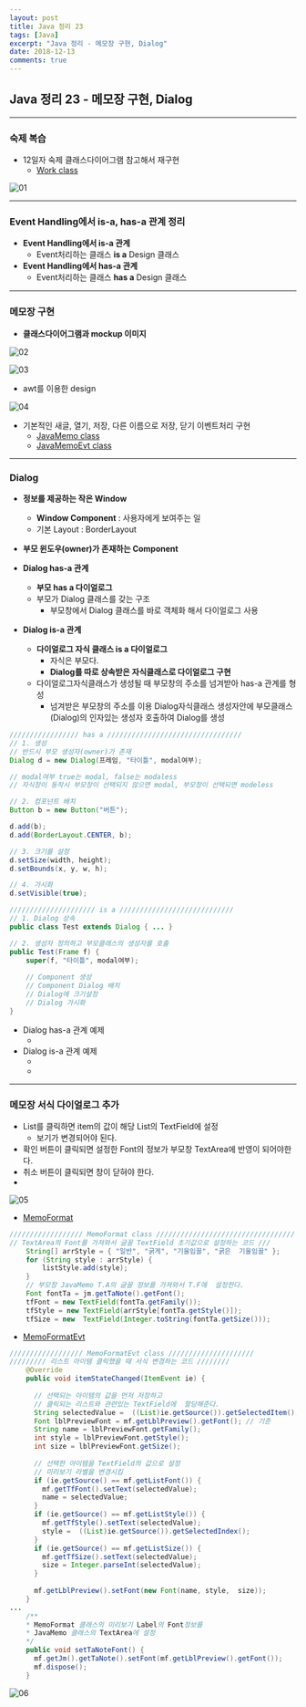 ```yaml
---
layout: post
title: Java 정리 23
tags: [Java]
excerpt: "Java 정리 - 메모장 구현, Dialog"
date: 2018-12-13
comments: true
---
```

 
## Java 정리 23 - 메모장 구현, Dialog

---

### 숙제 복습

* 12일자 숙제 클래스다이어그램 참고해서 재구현
  * [Work class]()

![01](https://github.com/younggeun0/younggeun0.github.io/blob/master/_posts/img/java/23/01.png?raw=true)

---

### Event Handling에서 is-a, has-a 관계 정리

* **Event Handling에서 is-a 관계**
  * Event처리하는 클래스 **is a** Design 클래스
* **Event Handling에서 has-a 관계**
  * Event처리하는 클래스 **has a** Design 클래스

---

### 메모장 구현

* **클래스다이어그램과 mockup 이미지**
 
![02](https://github.com/younggeun0/younggeun0.github.io/blob/master/_posts/img/java/23/02.png?raw=true)

![03](https://github.com/younggeun0/younggeun0.github.io/blob/master/_posts/img/java/23/03.png?raw=true)

* awt를 이용한 design

![04](https://github.com/younggeun0/younggeun0.github.io/blob/master/_posts/img/java/23/04.png?raw=true)

* 기본적인 새글, 열기, 저장, 다른 이름으로 저장, 닫기 이벤트처리 구현
  * [JavaMemo class]()
  * [JavaMemoEvt class]()

---

### Dialog

* **정보를 제공하는 작은 Window**
  * **Window Component** : 사용자에게 보여주는 일
  * 기본 Layout : BorderLayout
* **부모 윈도우(owner)가 존재하는 Component**

* **Dialog has-a 관계**
  * **부모 has a 다이얼로그**
  * 부모가 Dialog 클래스를 갖는 구조
    * 부모창에서 Dialog 클래스를 바로 객체화 해서 다이얼로그 사용
* **Dialog is-a 관계**
  * **다이얼로그 자식 클래스 is a 다이얼로그**
    * 자식은 부모다.
    * **Dialog를 따로 상속받은 자식클래스로 다이얼로그 구현**
  * 다이얼로그자식클래스가 생성될 때 부모창의 주소를 넘겨받아 has-a 관계를 형성
    * 넘겨받은 부모창의 주소를 이용 Dialog자식클래스 생성자안에 부모클래스(Dialog)의 인자있는 생성자 호출하여 Dialog를 생성


```java
///////////////// has a /////////////////////////////////
// 1. 생성
// 반드시 부모 생성자(owner)가 존재
Dialog d = new Dialog(프레임, "타이틀", modal여부); 

// modal여부 true는 modal, false는 modaless
// 자식창이 동작시 부모창이 선택되지 않으면 modal, 부모창이 선택되면 modeless

// 2. 컴포넌트 배치
Button b = new Button("버튼");

d.add(b);
d.add(BorderLayout.CENTER, b);

// 3. 크기를 설정
d.setSize(width, height); 
d.setBounds(x, y, w, h);

// 4. 가시화
d.setVisible(true);

///////////////////// is a ////////////////////////////
// 1. Dialog 상속
public class Test extends Dialog { ... }

// 2. 생성자 정의하고 부모클래스의 생성자를 호출
public Test(Frame f) {
    super(f, "타이틀", modal여부);
    
    // Component 생성
    // Component Dialog 배치
    // Dialog에 크기설정
    // Dialog 가시화
}
```

* Dialog has-a 관계 예제
  * []()
* Dialog is-a 관계 예제
  * []()
  * []()

---

### 메모장 서식 다이얼로그 추가

* List를 클릭하면 item의 값이 해당 List의 TextField에 설정
  * 보기가 변경되어야 된다.
* 확인 버튼이 클릭되면 설정한 Font의 정보가 부모창 TextArea에 반영이 되어야한다.
* 취소 버튼이 클릭되면 창이 닫혀야 한다.
* 

![05](https://github.com/younggeun0/younggeun0.github.io/blob/master/_posts/img/java/23/05.png?raw=true)

* [MemoFormat]()
```java
////////////////// MemoFormat class //////////////////////////////////
// TextArea의 Font를 가져와서 글꼴 TextField 초기값으로 설정하는 코드 ///
    String[] arrStyle = { "일반", "굵게", "기울임꼴", "굵은  기울임꼴" };
    for (String style : arrStyle) {
        listStyle.add(style);
    }
    // 부모창 JavaMemo T.A의 글꼴 정보를 가져와서 T.F에  설정한다.
    Font fontTa = jm.getTaNote().getFont();
    tfFont = new TextField(fontTa.getFamily());
    tfStyle = new TextField(arrStyle[fontTa.getStyle()]);
    tfSize = new  TextField(Integer.toString(fontTa.getSize()));
```

* [MemoFormatEvt]()
```java
////////////////// MemoFormatEvt class /////////////////////
///////// 리스트 아이템 클릭했을 때 서식 변경하는 코드 ////////
    @Override
    public void itemStateChanged(ItemEvent ie) {
          
      // 선택되는 아이템의 값을 먼저 저장하고
      // 클릭되는 리스트와 관련있는 TextField에  할당해준다.
      String selectedValue =  ((List)ie.getSource()).getSelectedItem();
      Font lblPreviewFont = mf.getLblPreview().getFont(); // 기준
      String name = lblPreviewFont.getFamily();
      int style = lblPreviewFont.getStyle();
      int size = lblPreviewFont.getSize();
      
      // 선택한 아이템을 TextField의 값으로 설정
      // 미리보기 라벨을 변경시킴
      if (ie.getSource() == mf.getListFont()) {
        mf.getTfFont().setText(selectedValue);
        name = selectedValue;
      }
      if (ie.getSource() == mf.getListStyle()) {
        mf.getTfStyle().setText(selectedValue);
        style =  ((List)ie.getSource()).getSelectedIndex();
      }
      if (ie.getSource() == mf.getListSize()) {
        mf.getTfSize().setText(selectedValue);
        size = Integer.parseInt(selectedValue);
      }
      
      mf.getLblPreview().setFont(new Font(name, style,  size));
    }
...
    /**
    * MemoFormat 클래스의 미리보기 Label의 Font정보를
    * JavaMemo 클래스의 TextArea에 설정
    */
    public void setTaNoteFont() {
      mf.getJm().getTaNote().setFont(mf.getLblPreview().getFont());
      mf.dispose();
    }
```

![06](https://github.com/younggeun0/younggeun0.github.io/blob/master/_posts/img/java/23/06.png?raw=true)

